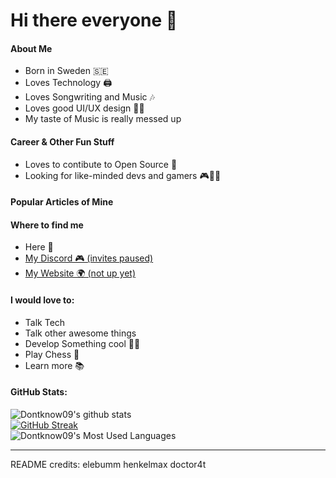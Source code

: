 # Hi there everyone 👋
#### About Me 
  
 - Born in Sweden 🇸🇪
 - Loves Technology 🖨
 - Loves Songwriting and Music 🎶
 - Loves good UI/UX design 👨‍💻
 - My taste of Music is really messed up
  
#### Career & Other Fun Stuff
 
 - Loves to contibute to Open Source 🔧
 - Looking for like-minded devs and gamers 🎮👨‍💻
  
#### Popular Articles of Mine 



#### Where to find me 
  
 - Here 👋
 - [My Discord 🎮 (invites paused)](https://discord.gg/QKQp88bPGb)
 - [My Website 🌍 (not up yet)]()
  
#### I would love to: 
  
 - Talk Tech
 - Talk other awesome things
 - Develop Something cool 👨‍💻
 - Play Chess 🔳
 - Learn more 📚

#### GitHub Stats:

![Dontknow09's github stats](https://github-readme-stats.vercel.app/api?username=Dontknow09&count_private=true&show_icons=true&include_all_commits=true&theme=radical)\
[![GitHub Streak](https://github-readme-streak-stats.herokuapp.com?user=Dontknow09&theme=radical&date_format=j%20M%5B%20Y%5D&mode=weekly)](https://git.io/streak-stats)\
![Dontknow09's Most Used Languages](https://github-readme-stats.vercel.app/api/top-langs/?username=Dontknow09&theme=radical&hide_border=false&include_all_commits=true&count_private=true&layout=compact)

---
README credits:
elebumm
henkelmax
doctor4t

<!--
**Dontknow09/Dontknow09** is a ✨ _special_ ✨ repository because its `README.md` (this file) appears on your GitHub profile.

Here are some ideas to get you started:

- 🔭 I’m currently working on ...
- 🌱 I’m currently learning ...
- 👯 I’m looking to collaborate on ...
- 🤔 I’m looking for help with ...
- 💬 Ask me about ...
- 📫 How to reach me: ...
- 😄 Pronouns: ...
- ⚡ Fun fact: ...
-->
